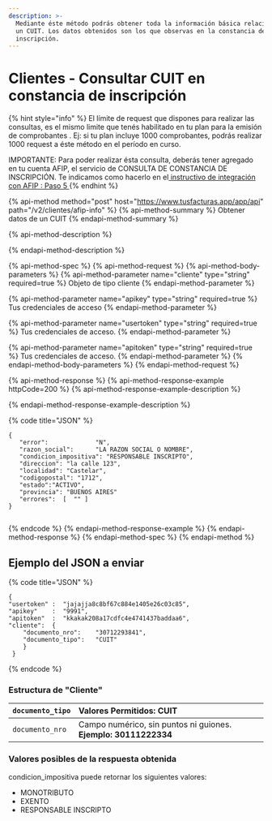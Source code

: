 ```yaml
---
description: >-
  Mediante éste método podrás obtener toda la información básica relacionada con
  un CUIT. Los datos obtenidos son los que observas en la constancia de
  inscripción.
---
```


# Clientes - Consultar CUIT en constancia de inscripción

{% hint style="info" %}
El límite de request que dispones para realizar las consultas, es el mismo limite que tenés habilitado en tu plan para la emisión de comprobantes . Ej: si tu plan incluye 1000 comprobantes, podrás realizar 1000 request a éste método en el período en curso.

IMPORTANTE: Para poder realizar ésta consulta,  deberás tener agregado en tu cuenta AFIP, el servicio de CONSULTA DE CONSTANCIA DE INSCRIPCIÓN. Te indicamos como hacerlo en el[ instructivo de integración con AFIP : Paso 5  ](https://www.tusfacturas.app/app/afip-como-enlazar-con-tusfacturas.html)
{% endhint %}

{% api-method method="post" host="https://www.tusfacturas.app/app/api" path="/v2/clientes/afip-info" %}
{% api-method-summary %}
Obtener datos de un CUIT
{% endapi-method-summary %}

{% api-method-description %}

{% endapi-method-description %}

{% api-method-spec %}
{% api-method-request %}
{% api-method-body-parameters %}
{% api-method-parameter name="cliente" type="string" required=true %}
Objeto de tipo cliente
{% endapi-method-parameter %}

{% api-method-parameter name="apikey" type="string" required=true %}
Tus credenciales de acceso
{% endapi-method-parameter %}

{% api-method-parameter name="usertoken" type="string" required=true %}
Tus credenciales de acceso.
{% endapi-method-parameter %}

{% api-method-parameter name="apitoken" type="string" required=true %}
Tus credenciales de acceso.
{% endapi-method-parameter %}
{% endapi-method-body-parameters %}
{% endapi-method-request %}

{% api-method-response %}
{% api-method-response-example httpCode=200 %}
{% api-method-response-example-description %}

{% endapi-method-response-example-description %}

{% code title="JSON" %}
```
{
   "error":             "N",
   "razon_social":      "LA RAZON SOCIAL O NOMBRE",
   "condicion_impositiva": "RESPONSABLE INSCRIPTO",
   "direccion": "la calle 123",
   "localidad": "Castelar",
   "codigopostal": "1712",
   "estado":"ACTIVO",
   "provincia": "BUENOS AIRES"
   "errores":  [  "" ] 
}
​

```
{% endcode %}
{% endapi-method-response-example %}
{% endapi-method-response %}
{% endapi-method-spec %}
{% endapi-method %}

## Ejemplo del JSON a enviar <a id="estructura-del-json-a-enviar"></a>

{% code title="JSON" %}
```text
{
"usertoken" :  "jajajja8c8bf67c884e1405e26c03c85",
"apikey"    :  "9991",
"apitoken"  :  "kkakak208a17cdfc4e4741437baddaa6",
"cliente":  {                      
    "documento_nro":    "30712293841",      
    "documento_tipo":   "CUIT"                   
    } 
 }

```
{% endcode %}

### Estructura de "Cliente" <a id="estructura-de-cliente"></a>

| `documento_tipo` | Valores Permitidos: **CUIT**   |
| :--- | :--- |
| `documento_nro` | Campo numérico, sin puntos ni guiones. **Ejemplo: 30111222334** |

### Valores posibles de la respuesta obtenida

condicion\_impositiva puede retornar los siguientes valores:

* MONOTRIBUTO
* EXENTO
* RESPONSABLE INSCRIPTO

 

